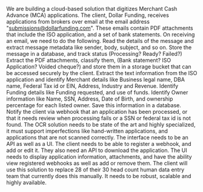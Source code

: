 We are building a cloud-based solution that digitizes Merchant Cash Advance (MCA) applications. The client, Dollar Funding, receives applications from brokers over email at the email address "submissions@dollarfunding.com". These emails contain PDF attachments that include the ISO application, and a set of bank statements. On receiving an email, we need to do the following. Read the details of the message and extract message metadata like sender, body, subject, and so on. Store the message in a database, and track status (Processing? Ready? Failed?) Extract the PDF attachments, classify them, (Bank statement? ISO Application? Voided cheque?) and store them in a storage bucket that can be accessed securely by the client. Extract the text information from the ISO application and identify Merchant details like Business legal name, DBA name, Federal Tax id or EIN, Address, Industry and Revenue. Identify Funding details like Funding requested, and use of funds. Identify Owner information like Name, SSN, Address, Date of Birth, and ownership percentage for each listed owner. Save this information in a database. Notify the client via webhook that an application has been processed, or that it needs review when processing fails or a SSN or federal tax id is not found. The OCR solution needs to be state of the art and highly specialized, it must support imperfections like hand-written applications, and applications that are not scanned correctly. The interface needs to be an API as well as a UI. The client needs to be able to register a webhook, and add or edit it. They also need an API to download the application. The UI needs to display application information, attachments, and have the ability view registered webhooks as well as add or remove them. The client will use this solution to replace 28 of their 30 head count human data entry team that currently does this manually. It needs to be robust, scalable and highly available. 